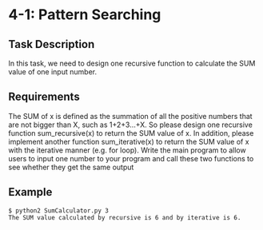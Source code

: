 # 4-1: Pattern Searching
## Task Description
In this task, we need to design one recursive function to calculate the SUM value of one input number. 

## Requirements
The SUM of x is defined as the summation of all the positive numbers that are not bigger than X, such as 1+2+3…+X. So please design one recursive function sum_recursive(x) to return the SUM value of x. In addition, please implement another function sum_iterative(x) to return the SUM value of x with the iterative manner (e.g. for loop). Write the main program to allow users to input one number to your program and call these two functions to see whether they get the same output

## Example
```
$ python2 SumCalculator.py 3
The SUM value calculated by recursive is 6 and by iterative is 6.
```